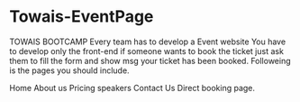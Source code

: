 # Towais-EventPage
TOWAIS BOOTCAMP
Every team has to develop a Event website You have to develop only the front-end if someone wants to book the ticket just ask them to fill the form and show msg your ticket has been booked. Followeing is the pages you should include.

Home
About us
Pricing
speakers
Contact Us
Direct booking page.

